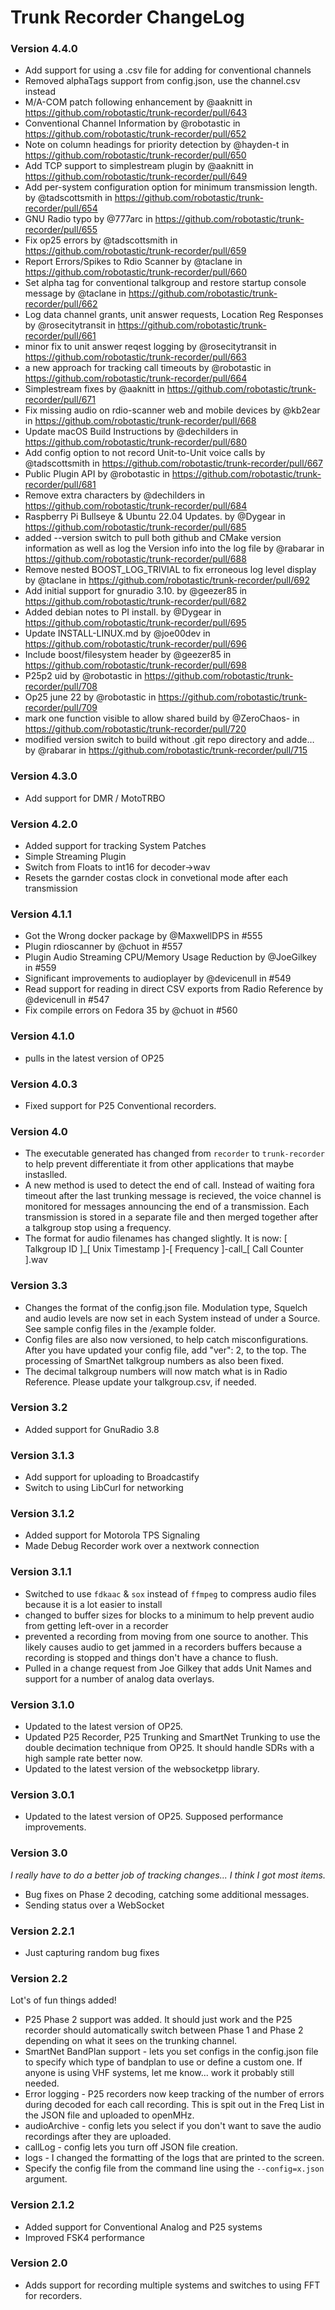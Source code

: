 Trunk Recorder ChangeLog
========================


### Version 4.4.0
* Add support for using a .csv file for adding for conventional channels
* Removed alphaTags support from config.json, use the channel.csv instead
* M/A-COM patch following enhancement by @aaknitt in https://github.com/robotastic/trunk-recorder/pull/643
* Conventional Channel Information by @robotastic in https://github.com/robotastic/trunk-recorder/pull/652
* Note on column headings for priority detection by @hayden-t in https://github.com/robotastic/trunk-recorder/pull/650
* Add TCP support to simplestream plugin by @aaknitt in https://github.com/robotastic/trunk-recorder/pull/649
* Add per-system configuration option for minimum transmission length. by @tadscottsmith in https://github.com/robotastic/trunk-recorder/pull/654
* GNU Radio typo by @777arc in https://github.com/robotastic/trunk-recorder/pull/655
* Fix op25 errors by @tadscottsmith in https://github.com/robotastic/trunk-recorder/pull/659
* Report Errors/Spikes to Rdio Scanner by @taclane in https://github.com/robotastic/trunk-recorder/pull/660
* Set alpha tag for conventional talkgroup and restore startup console message by @taclane in https://github.com/robotastic/trunk-recorder/pull/662
* Log data channel grants, unit answer requests, Location Reg Responses by @rosecitytransit in https://github.com/robotastic/trunk-recorder/pull/661
* minor fix to unit answer reqest logging by @rosecitytransit in https://github.com/robotastic/trunk-recorder/pull/663
* a new approach for tracking call timeouts  by @robotastic in https://github.com/robotastic/trunk-recorder/pull/664
* Simplestream fixes by @aaknitt in https://github.com/robotastic/trunk-recorder/pull/671
* Fix missing audio on rdio-scanner web and mobile devices by @kb2ear in https://github.com/robotastic/trunk-recorder/pull/668
* Update macOS Build Instructions by @dechilders in https://github.com/robotastic/trunk-recorder/pull/680
* Add config option to not record Unit-to-Unit voice calls by @tadscottsmith in https://github.com/robotastic/trunk-recorder/pull/667
* Public Plugin API by @robotastic in https://github.com/robotastic/trunk-recorder/pull/681
* Remove extra characters by @dechilders in https://github.com/robotastic/trunk-recorder/pull/684
* Raspberry Pi Bullseye & Ubuntu 22.04 Updates. by @Dygear in https://github.com/robotastic/trunk-recorder/pull/685
* added --version switch to pull both github and CMake version information as well as log the Version info into the log file by @rabarar in https://github.com/robotastic/trunk-recorder/pull/688
* Remove nested BOOST_LOG_TRIVIAL to fix erroneous log level display by @taclane in https://github.com/robotastic/trunk-recorder/pull/692
* Add initial support for gnuradio 3.10. by @geezer85 in https://github.com/robotastic/trunk-recorder/pull/682
* Added debian notes to PI install. by @Dygear in https://github.com/robotastic/trunk-recorder/pull/695
* Update INSTALL-LINUX.md by @joe00dev in https://github.com/robotastic/trunk-recorder/pull/696
* Include boost/filesystem header by @geezer85 in https://github.com/robotastic/trunk-recorder/pull/698
* P25p2 uid by @robotastic in https://github.com/robotastic/trunk-recorder/pull/708
* Op25 june 22 by @robotastic in https://github.com/robotastic/trunk-recorder/pull/709
* mark one function visible to allow shared build by @ZeroChaos- in https://github.com/robotastic/trunk-recorder/pull/720
* modified version switch to build without .git repo directory and adde… by @rabarar in https://github.com/robotastic/trunk-recorder/pull/715

### Version 4.3.0
* Add support for DMR / MotoTRBO


### Version 4.2.0
* Added support for tracking System Patches
* Simple Streaming Plugin
* Switch from Floats to int16 for decoder->wav
* Resets the garnder costas clock in convetional mode after each transmission

### Version 4.1.1
* Got the Wrong docker package by @MaxwellDPS in #555
* Plugin rdioscanner by @chuot in #557
* Plugin Audio Streaming CPU/Memory Usage Reduction by @JoeGilkey in #559
* Significant improvements to audioplayer by @devicenull in #549
* Read support for reading in direct CSV exports from Radio Reference by @devicenull in #547
* Fix compile errors on Fedora 35 by @chuot in #560

### Version 4.1.0
* pulls in the latest version of OP25

### Version 4.0.3
* Fixed support for P25 Conventional recorders. 

### Version 4.0
* The executable generated has changed from `recorder` to `trunk-recorder` to help prevent differentiate it from other applications that maybe instaslled.
* A new method is used to detect the end of call. Instead of waiting fora timeout after the last trunking message is recieved, the voice channel is monitored for messages announcing the end of a transmission. Each transmission is stored in a separate file and then merged together after a talkgroup stop using a frequency.
* The format for audio filenames has changed slightly. It is now: [ Talkgroup ID ]\_[ Unix Timestamp ]-[ Frequency ]-call\_[ Call Counter ].wav


### Version 3.3
* Changes the format of the config.json file. Modulation type, Squelch and audio levels are now set in each System instead of under a Source. See sample config files in the /example folder. 
* Config files are also now versioned, to help catch misconfigurations. After you have updated your config file, add "ver": 2, to the top. The processing of SmartNet talkgroup numbers as also been fixed. 
* The decimal talkgroup numbers will now match what is in Radio Reference. Please update your talkgroup.csv, if needed.

### Version 3.2
* Added support for GnuRadio 3.8

### Version 3.1.3
* Add support for uploading to Broadcastify
* Switch to using LibCurl for networking

### Version 3.1.2
* Added support for Motorola TPS Signaling
* Made Debug Recorder work over a nextwork connection

### Version 3.1.1
* Switched to use `fdkaac` & `sox` instead of `ffmpeg` to compress audio files because it is a lot easier to install
* changed to buffer sizes for blocks to a minimum to help prevent audio from getting left-over in a recorder
* prevented a recording from moving from one source to another. This likely causes audio to get jammed in a recorders buffers because a recording is stopped and things don't have a chance to flush.
* Pulled in a change request from Joe Gilkey that adds Unit Names and support for a number of analog data overlays.

### Version 3.1.0
* Updated to the latest version of OP25.
* Updated P25 Recorder, P25 Trunking and SmartNet Trunking to use the double decimation technique from OP25. It should handle SDRs with a high sample rate better now.
* Updated to the latest version of the websocketpp library.

### Version 3.0.1
* Updated to the latest version of OP25. Supposed performance improvements.

### Version 3.0
*I really have to do a better job of tracking changes... I think I got most items.*
* Bug fixes on Phase 2 decoding, catching some additional messages.
* Sending status over a WebSocket

### Version 2.2.1
* Just capturing random bug fixes

### Version 2.2
Lot's of fun things added!
* P25 Phase 2 support was added. It should just work and the P25 recorder should automatically switch between Phase 1 and Phase 2 depending on what it sees on the trunking channel.
* SmartNet BandPlan support - lets you set configs in the config.json file to specify which type of bandplan to use or define a custom one. If anyone is using VHF systems, let me know... work it probably still needed.
* Error logging - P25 recorders now keep tracking of the number of errors during decoded for each call recording. This is spit out in the Freq List in the JSON file and uploaded to openMHz.
* audioArchive - config lets you select if you don't want to save the audio recordings after they are uploaded.
* callLog - config lets you turn off JSON file creation.
* logs - I changed the formatting of the logs that are printed to the screen.
* Specify the config file from the command line using the `--config=x.json` argument.

### Version 2.1.2
* Added support for Conventional Analog and P25 systems
* Improved FSK4 performance

### Version 2.0
* Adds support for recording multiple systems and switches to using FFT for recorders.
